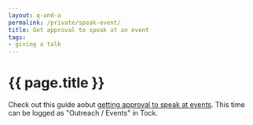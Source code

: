 ```yaml
---
layout: q-and-a
permalink: /private/speak-event/
title: Get approval to speak at an event
tags:
- giving a talk
---
```

# {{ page.title }}

Check out this guide aobut [getting approval to speak at events](https://docs.google.com/a/gsa.gov/document/d/1OjxymrHIU1VREv93HrG1sESzyrtx8B2kl_Ey4IL_4xc/edit). This time can be logged as "Outreach / Events" in Tock.
